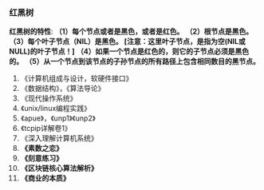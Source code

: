 ### 红黑树

**红黑树的特性**:
**（1）每个节点或者是黑色，或者是红色。**
**（2）根节点是黑色。**
**（3）每个叶子节点（NIL）是黑色。 [注意：这里叶子节点，是指为空(NIL或NULL)的叶子节点！]**
**（4）如果一个节点是红色的，则它的子节点必须是黑色的。**
**（5）从一个节点到该节点的子孙节点的所有路径上包含相同数目的黑节点。**



1. 《计算机组成与设计，软硬件接口》
2. 《数据结构》，《算法导论》
3. 《现代操作系统》
4. 《unix/linux编程实践》
5. 《apue》，《unp1》《unp2》
6. 《tcpip详解卷1》
7. 《深入理解计算机系统》
8. **《素数之恋》**
9. **《刻意练习》**
10. **《区块链核心算法解析》**
11. **《商业的本质》**